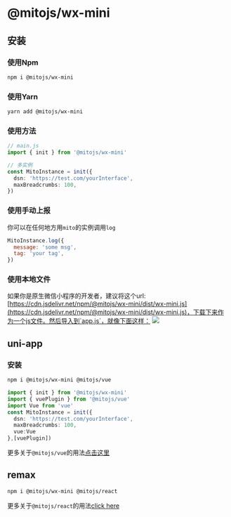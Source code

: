 # @mitojs/wx-mini

## 安装

### 使用Npm
```bash
npm i @mitojs/wx-mini
```

### 使用Yarn

```bash
yarn add @mitojs/wx-mini
```

### 使用方法
```typescript
// main.js
import { init } from '@mitojs/wx-mini'

// 多实例
const MitoInstance = init({
  dsn: 'https://test.com/yourInterface',
  maxBreadcrumbs: 100,
})
```

### 使用手动上报
你可以在任何地方用`mito`的实例调用`log`

```js
MitoInstance.log({
  message: 'some msg',
  tag: 'your tag',
})
```

### 使用本地文件
如果你是原生微信小程序的开发者，建议将这个url:[https://cdn.jsdelivr.net/npm/@mitojs/wx-mini/dist/wx-mini.js](https://cdn.jsdelivr.net/npm/@mitojs/wx-mini/dist/wx-mini.js)，下载下来作为一个js文件。然后导入到`app.js`，就像下面这样：
![](https://camo.githubusercontent.com/7e382126901cc3eafcea9030c56ed2571fc0566836595f1b6f60c61c20f68271/68747470733a2f2f747661312e73696e61696d672e636e2f6c617267652f30303865476d5a456c7931676d746376666b6f766b6a333164753069716a73362e6a7067)



## uni-app
### 安装
```bash
npm i @mitojs/wx-mini @mitojs/vue
```

```typescript
import { init } from '@mitojs/wx-mini'
import { vuePlugin } from '@mitojs/vue'
import Vue from 'vue'
const MitoInstance = init({
  dsn: 'https://test.com/yourInterface',
  maxBreadcrumbs: 100,
  vue:Vue
},[vuePlugin])
```


更多关于`@mitojs/vue`的用法[点击这里](../vue/README.md)

## remax
```bash
npm i @mitojs/wx-mini @mitojs/react
```


更多关于`@mitojs/react`的用法[click here](../react/README.md)

